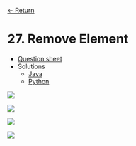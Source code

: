 [&larr; Return](https://hanggrian.github.io/leetcode-playground/)

# 27. Remove Element

- [Question sheet](https://leetcode.com/problems/remove-element/)
- Solutions
  - [Java](https://github.com/hanggrian/leetcode-playground/blob/main/java/src/main/java/problems1/RemoveElement.java)
  - [Python](https://github.com/hanggrian/leetcode-playground/blob/main/python/src/problems1/remove_element.py)

![](https://github.com/hendraanggrian/leetcode-playground/raw/assets/problems1/remove_element1.svg)

![](https://github.com/hendraanggrian/leetcode-playground/raw/assets/problems1/remove_element2.svg)

![](https://github.com/hendraanggrian/leetcode-playground/raw/assets/problems1/remove_element3.svg)

![](https://github.com/hendraanggrian/leetcode-playground/raw/assets/problems1/remove_element4.svg)
